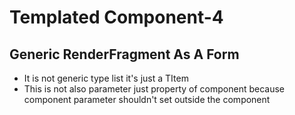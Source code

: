 # Templated Component-4

## Generic RenderFragment As A Form
- It is not generic type list it's just a TItem
- This is not also parameter just property of component because component parameter shouldn't set outside the component